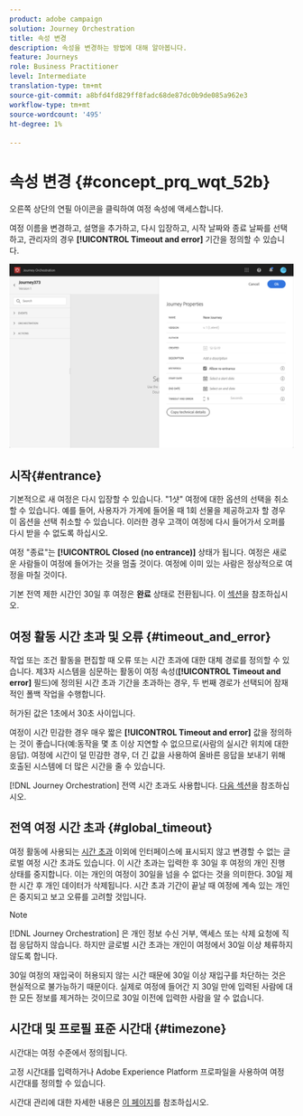 ```yaml
---
product: adobe campaign
solution: Journey Orchestration
title: 속성 변경
description: 속성을 변경하는 방법에 대해 알아봅니다.
feature: Journeys
role: Business Practitioner
level: Intermediate
translation-type: tm+mt
source-git-commit: a8bfd4fd829ff8fadc68de87dc0b9de085a962e3
workflow-type: tm+mt
source-wordcount: '495'
ht-degree: 1%

---
```




# 속성 변경 {#concept_prq_wqt_52b}

오른쪽 상단의 연필 아이콘을 클릭하여 여정 속성에 액세스합니다.

여정 이름을 변경하고, 설명을 추가하고, 다시 입장하고, 시작 날짜와 종료 날짜를 선택하고, 관리자의 경우 **[!UICONTROL Timeout and error]** 기간을 정의할 수 있습니다.

![](../assets/journey32.png)

## 시작{#entrance}

기본적으로 새 여정은 다시 입장할 수 있습니다. &quot;1샷&quot; 여정에 대한 옵션의 선택을 취소할 수 있습니다. 예를 들어, 사용자가 가게에 들어올 때 1회 선물을 제공하고자 할 경우 이 옵션을 선택 취소할 수 있습니다. 이러한 경우 고객이 여정에 다시 들어가서 오퍼를 다시 받을 수 없도록 하십시오.

여정 &quot;종료&quot;는 **[!UICONTROL Closed (no entrance)]** 상태가 됩니다. 여정은 새로운 사람들이 여정에 들어가는 것을 멈출 것이다. 여정에 이미 있는 사람은 정상적으로 여정을 마칠 것이다.

기본 전역 제한 시간인 30일 후 여정은 **완료** 상태로 전환됩니다. 이 [섹션](#global_timeout)을 참조하십시오.

## 여정 활동 시간 초과 및 오류 {#timeout_and_error}

작업 또는 조건 활동을 편집할 때 오류 또는 시간 초과에 대한 대체 경로를 정의할 수 있습니다. 제3자 시스템을 심문하는 활동이 여정 속성(**[!UICONTROL Timeout and  error]** 필드)에 정의된 시간 초과 기간을 초과하는 경우, 두 번째 경로가 선택되어 잠재적인 폴백 작업을 수행합니다.

허가된 값은 1초에서 30초 사이입니다.

여정이 시간 민감한 경우 매우 짧은 **[!UICONTROL Timeout and error]** 값을 정의하는 것이 좋습니다(예:동작을 몇 초 이상 지연할 수 없으므로(사람의 실시간 위치에 대한 응답). 여정에 시간이 덜 민감한 경우, 더 긴 값을 사용하여 올바른 응답을 보내기 위해 호출된 시스템에 더 많은 시간을 줄 수 있습니다.

[!DNL Journey Orchestration] 전역 시간 초과도 사용합니다. [다음 섹션](#global_timeout)을 참조하십시오.

## 전역 여정 시간 초과 {#global_timeout}

여정 활동에 사용되는 [시간 초과](#timeout_and_error) 이외에 인터페이스에 표시되지 않고 변경할 수 없는 글로벌 여정 시간 초과도 있습니다. 이 시간 초과는 입력한 후 30일 후 여정의 개인 진행 상태를 중지합니다. 이는 개인의 여정이 30일을 넘을 수 없다는 것을 의미한다. 30일 제한 시간 후 개인 데이터가 삭제됩니다. 시간 초과 기간이 끝날 때 여정에 계속 있는 개인은 중지되고 보고 오류를 고려할 것입니다.

>[!NOTE]
>
>[!DNL Journey Orchestration] 은 개인 정보 수신 거부, 액세스 또는 삭제 요청에 직접 응답하지 않습니다. 하지만 글로벌 시간 초과는 개인이 여정에서 30일 이상 체류하지 않도록 합니다.

30일 여정의 재입국이 허용되지 않는 시간 때문에 30일 이상 재입구를 차단하는 것은 현실적으로 불가능하기 때문이다. 실제로 여정에 들어간 지 30일 만에 입력된 사람에 대한 모든 정보를 제거하는 것이므로 30일 이전에 입력한 사람을 알 수 없습니다.

## 시간대 및 프로필 표준 시간대 {#timezone}

시간대는 여정 수준에서 정의됩니다.

고정 시간대를 입력하거나 Adobe Experience Platform 프로파일을 사용하여 여정 시간대를 정의할 수 있습니다.

시간대 관리에 대한 자세한 내용은 [이 페이지](../building-journeys/timezone-management.md)를 참조하십시오.
